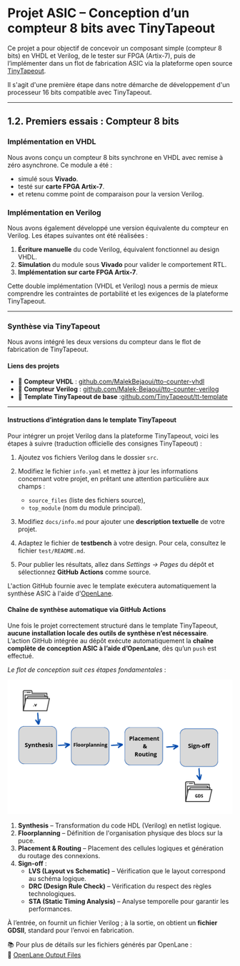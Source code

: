 # Projet ASIC – Conception d’un compteur 8 bits avec TinyTapeout

Ce projet a pour objectif de concevoir un composant simple (compteur 8 bits) en VHDL et Verilog, de le tester sur FPGA (Artix-7), puis de l’implémenter dans un flot de fabrication ASIC via la plateforme open source [TinyTapeout](https://tinytapeout.com/).

Il s'agit d'une première étape dans notre démarche de développement d'un processeur 16 bits compatible avec TinyTapeout.

---

## 1.2.  Premiers essais : Compteur 8 bits

###  Implémentation en VHDL

Nous avons conçu un compteur 8 bits synchrone en VHDL avec remise à zéro asynchrone. Ce module a été :

- simulé sous **Vivado**.
- testé sur **carte FPGA Artix-7**.
- et retenu comme point de comparaison pour la version Verilog.

### Implémentation en Verilog

Nous avons également développé une version équivalente du compteur en Verilog. Les étapes suivantes ont été réalisées :

1. **Écriture manuelle** du code Verilog, équivalent fonctionnel au design VHDL.
2. **Simulation** du module sous **Vivado** pour valider le comportement RTL.
3. **Implémentation sur carte FPGA Artix-7**.

Cette double implémentation (VHDL et Verilog) nous a permis de mieux comprendre les contraintes de portabilité et les exigences de la plateforme TinyTapeout.

---

###  Synthèse via TinyTapeout

Nous avons intégré les deux versions du compteur dans le flot de fabrication de TinyTapeout.

####  Liens des projets
- 🔗 **Compteur VHDL** : [github.com/MalekBejaoui/tto-counter-vhdl](https://github.com/Maleek-Bejaoui/tto-counter-vhdl/actions/runs/13231193350)
- 🔗 **Compteur Verilog** : [github.com/Malek-Bejaoui/tto-counter-verilog](https://github.com/Maleek-Bejaoui/tto-counter-verilog/actions/runs/14938384629)
- 🔗 **Template TinyTapeout de base** :[github.com/TinyTapeout/tt-template](https://github.com/TinyTapeout/tt10-verilog-template)

---

#### Instructions d’intégration dans le template TinyTapeout

Pour intégrer un projet Verilog dans la plateforme TinyTapeout, voici les étapes à suivre (traduction officielle des consignes TinyTapeout) :

1. Ajoutez vos fichiers Verilog dans le dossier `src`.

2. Modifiez le fichier `info.yaml` et mettez à jour les informations concernant votre projet, en prêtant une attention particulière aux champs :
   - `source_files` (liste des fichiers source),
   - `top_module` (nom du module principal).

3. Modifiez `docs/info.md` pour ajouter une **description textuelle** de votre projet.

4. Adaptez le fichier de **testbench** à votre design. Pour cela, consultez le fichier `test/README.md`.

5. Pour publier les résultats, allez dans *Settings → Pages* du dépôt et sélectionnez **GitHub Actions** comme source.

L'action GitHub fournie avec le template exécutera automatiquement la synthèse ASIC à l'aide d'[OpenLane](https://www.zerotoasiccourse.com/terminology/openlane/).

#### Chaîne de synthèse automatique via GitHub Actions

Une fois le projet correctement structuré dans le template TinyTapeout, **aucune installation locale des outils de synthèse n’est nécessaire**.  
L’action GitHub intégrée au dépôt exécute automatiquement la **chaîne complète de conception ASIC à l’aide d’OpenLane**, dès qu’un `push` est effectué.

 *Le flot de conception suit ces étapes fondamentales* :
 
 ![float de conception](./../images/steps.png)

1. **Synthesis** – Transformation du code HDL (Verilog) en netlist logique.
2. **Floorplanning** – Définition de l'organisation physique des blocs sur la puce.
3. **Placement & Routing** – Placement des cellules logiques et génération du routage des connexions.
4. **Sign-off** :
   - **LVS (Layout vs Schematic)** – Vérification que le layout correspond au schéma logique.
   - **DRC (Design Rule Check)** – Vérification du respect des règles technologiques.
   - **STA (Static Timing Analysis)** – Analyse temporelle pour garantir les performances.

À l’entrée, on fournit un fichier Verilog ; à la sortie, on obtient un **fichier GDSII**, standard pour l’envoi en fabrication.

📚 Pour plus de détails sur les fichiers générés par OpenLane :  
🔗 [OpenLane Output Files](https://www.zerotoasiccourse.com/post/openlane_output_files/)


